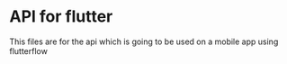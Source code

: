 # API for flutter

This files are for the api which is going to be used on a mobile app using flutterflow